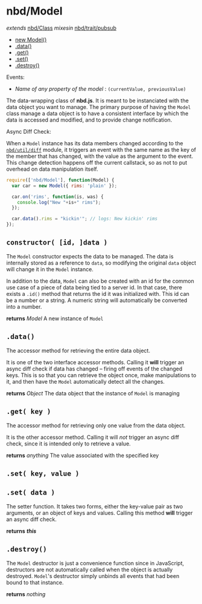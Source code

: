 # nbd/Model
  *extends* [nbd/Class](Class.md)
  *mixesin* [nbd/trait/pubsub](../trait/pubsub.md)

* [new Model()](#constructor-id-data-)
* [.data()](#data)
* [.get()](#get-key-)
* [.set()](#set-key-value-)
* [.destroy()](#destroy)

Events:
* *Name of any property of the model* : `(currentValue, previousValue)`

The data-wrapping class of **nbd.js**. It is meant to be instanciated with the data object you want to manage. The primary purpose of having the `Model` class manage a data object is to have a consistent interface by which the data is accessed and modified, and to provide change notification.

Async Diff Check:

When a `Model` instance has its data members changed according to the [`nbd/util/diff`](../util/diff.md) module, it triggers an event with the same name as the key of the member that has changed, with the value as the argument to the event.
This change detection happens off the current callstack, so as not to put overhead on data manipulation itself.

```javascript
require(['nbd/Model'], function(Model) {
  var car = new Model({ rims: 'plain' });

  car.on('rims', function(is, was) {
    console.log("New "+is+" rims");
  });

  car.data().rims = "kickin'"; // logs: New kickin' rims
});
```

## `constructor( [id, ]data )`

The `Model` constructor expects the data to be managed. The data is internally stored as a reference to `data`, so modifying the original `data` object will change it in the `Model` instance.

In addition to the data, `Model` can also be created with an id for the common use case of a piece of data being tied to a server id. In that case, there exists a `.id()` method that returns the id it was initialized with. This id can be a number or a string. A numeric string will automatically be converted into a number.

**returns** *Model* A new instance of `Model`

## `.data()`

The accessor method for retrieving the entire data object.

It is one of the two interface accessor methods. Calling it **will** trigger an async diff check if data has changed – firing off events of the changed keys. This is so that you can retrieve the object once, make manipulations to it, and then have the `Model` automatically detect all the changes.

**returns** *Object* The data object that the instance of `Model` is managing

## `.get( key )`

The accessor method for retrieving only one value from the data object.

It is the other accessor method. Calling it will *not* trigger an async diff check, since it is intended only to retrieve a value.

**returns** *anything* The value associated with the specified key

## `.set( key, value )`
## `.set( data )`

The setter function. It takes two forms, either the key-value pair as two arguments, or an object of keys and values.
Calling this method **will** trigger an async diff check.

**returns** ___this___

## `.destroy()`

The `Model` destructor is just a convenience function since in JavaScript, destructors are not automatically called when the object is actually destroyed. `Model`'s destructor simply unbinds all events that had been bound to that instance.

**returns** *nothing*
